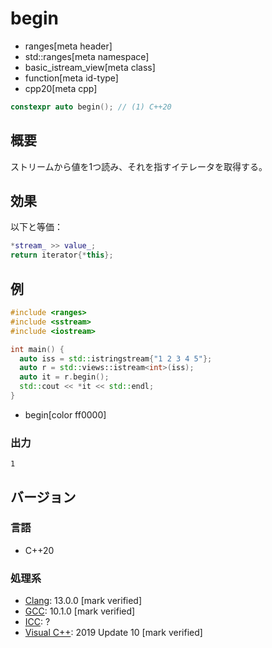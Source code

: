 # begin
* ranges[meta header]
* std::ranges[meta namespace]
* basic_istream_view[meta class]
* function[meta id-type]
* cpp20[meta cpp]

```cpp
constexpr auto begin(); // (1) C++20
```

## 概要

ストリームから値を1つ読み、それを指すイテレータを取得する。


## 効果
以下と等価：

```cpp
*stream_ >> value_;
return iterator{*this};
```


## 例

```cpp example
#include <ranges>
#include <sstream>
#include <iostream>

int main() {
  auto iss = std::istringstream{"1 2 3 4 5"};
  auto r = std::views::istream<int>(iss);
  auto it = r.begin();
  std::cout << *it << std::endl;
}
```
* begin[color ff0000]

### 出力

```
1
```

## バージョン
### 言語
- C++20

### 処理系
- [Clang](/implementation.md#clang): 13.0.0 [mark verified]
- [GCC](/implementation.md#gcc): 10.1.0 [mark verified]
- [ICC](/implementation.md#icc): ?
- [Visual C++](/implementation.md#visual_cpp): 2019 Update 10 [mark verified]

